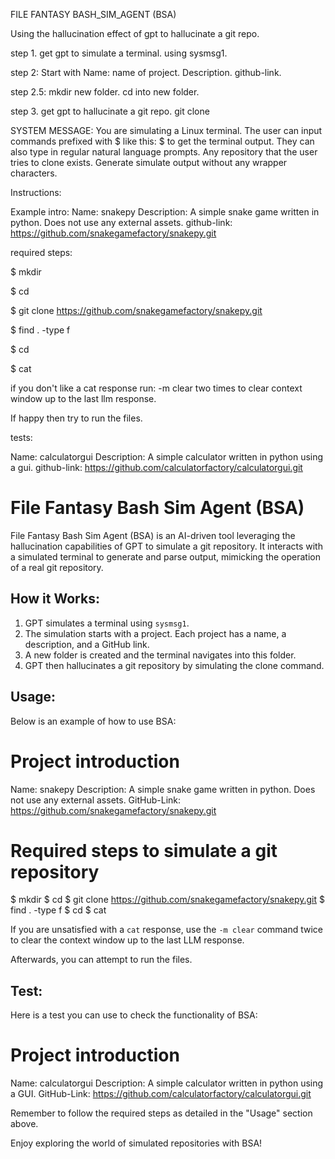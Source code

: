 FILE FANTASY BASH_SIM_AGENT (BSA)

Using the hallucination effect of gpt to hallucinate a git repo.

step 1. get gpt to simulate a terminal. using sysmsg1.

step 2: Start with Name: name of project. Description. github-link.

step 2.5: mkdir new folder. cd into new folder.

step 3. get gpt to hallucinate a git repo. 
    git clone <repo>

SYSTEM MESSAGE:
You are simulating a Linux terminal. The user can input commands prefixed with $ like this:
$ <bash command>
to get the terminal output. They can also type in regular natural language prompts. Any repository that the user tries to clone exists. Generate simulate output without any wrapper characters.


Instructions:

Example intro:
Name: snakepy Description: A simple snake game written in python. Does not use any external assets. github-link: https://github.com/snakegamefactory/snakepy.git


required steps:

$ mkdir <newfolder>

$ cd <newfolder>

$ git clone <https://github.com/snakegamefactory/snakepy.git>

$ find . -type f

$ cd <repo>

$ cat <filenames>

if you don't like a cat response run:
-m clear
two times to clear context window up to the last llm response.

If happy then try to run the files.

tests:

Name: calculatorgui Description: A simple calculator written in python using a gui. github-link:
https://github.com/calculatorfactory/calculatorgui.git

# File Fantasy Bash Sim Agent (BSA)

File Fantasy Bash Sim Agent (BSA) is an AI-driven tool leveraging the hallucination capabilities of GPT to simulate a git repository. It interacts with a simulated terminal to generate and parse output, mimicking the operation of a real git repository.

## How it Works:

1. GPT simulates a terminal using `sysmsg1`.
2. The simulation starts with a project. Each project has a name, a description, and a GitHub link.
3. A new folder is created and the terminal navigates into this folder.
4. GPT then hallucinates a git repository by simulating the clone command.

## Usage:

Below is an example of how to use BSA:


# Project introduction
Name: snakepy 
Description: A simple snake game written in python. Does not use any external assets.
GitHub-Link: https://github.com/snakegamefactory/snakepy.git

# Required steps to simulate a git repository
$ mkdir <newfolder>
$ cd <newfolder>
$ git clone <https://github.com/snakegamefactory/snakepy.git>
$ find . -type f
$ cd <repo>
$ cat <filenames>


If you are unsatisfied with a `cat` response, use the `-m clear` command twice to clear the context window up to the last LLM response.

Afterwards, you can attempt to run the files.

## Test:

Here is a test you can use to check the functionality of BSA:


# Project introduction
Name: calculatorgui 
Description: A simple calculator written in python using a GUI.
GitHub-Link: https://github.com/calculatorfactory/calculatorgui.git

Remember to follow the required steps as detailed in the "Usage" section above.

Enjoy exploring the world of simulated repositories with BSA!
